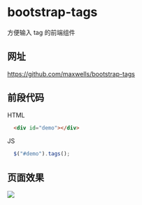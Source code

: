 # bootstrap-tags

方便输入 tag 的前端组件

## 网址 
https://github.com/maxwells/bootstrap-tags

## 前段代码

HTML
```html
  <div id="demo"></div>
```

JS
```js
  $("#demo").tags();
```


## 页面效果

![](http://img.teamkn.com/i/v2bPp9rt.png)